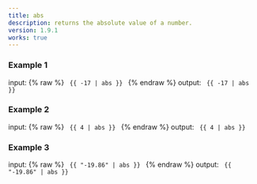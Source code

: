 ```yaml
---
title: abs
description: returns the absolute value of a number.
version: 1.9.1
works: true
---
```

### Example 1
input: {% raw %}
<code>
{{ -17 | abs }}
</code>
{% endraw %}
output:
<code>
{{ -17 | abs }}
</code>

### Example 2
input: {% raw %}
<code>
{{ 4 | abs }}
</code>
{% endraw %}
output:
<code>
{{ 4 | abs }}
</code>

### Example 3
input: {% raw %}
<code>
{{ "-19.86" | abs }}
</code>
{% endraw %}
output:
<code>
{{ "-19.86" | abs }}
</code>